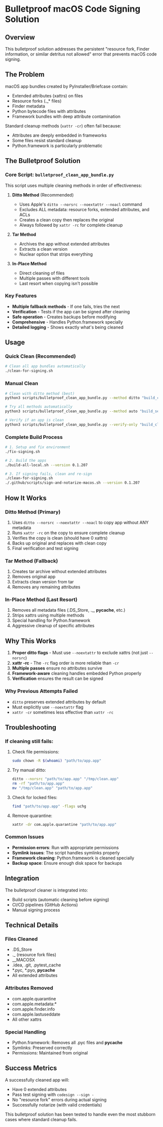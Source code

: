 # Bulletproof macOS Code Signing Solution

## Overview

This bulletproof solution addresses the persistent "resource fork, Finder information, or similar detritus not allowed" error that prevents macOS code signing.

## The Problem

macOS app bundles created by PyInstaller/Briefcase contain:
- Extended attributes (xattrs) on files
- Resource forks (._* files)
- Finder metadata
- Python bytecode files with attributes
- Framework bundles with deep attribute contamination

Standard cleanup methods (`xattr -cr`) often fail because:
- Attributes are deeply embedded in frameworks
- Some files resist standard cleanup
- Python.framework is particularly problematic

## The Bulletproof Solution

### Core Script: `bulletproof_clean_app_bundle.py`

This script uses multiple cleaning methods in order of effectiveness:

1. **Ditto Method** (Recommended)
   - Uses Apple's `ditto --norsrc --noextattr --noacl` command
   - Excludes ALL metadata: resource forks, extended attributes, and ACLs
   - Creates a clean copy then replaces the original
   - Always followed by `xattr -rc` for complete cleanup

2. **Tar Method** 
   - Archives the app without extended attributes
   - Extracts a clean version
   - Nuclear option that strips everything

3. **In-Place Method**
   - Direct cleaning of files
   - Multiple passes with different tools
   - Last resort when copying isn't possible

### Key Features

- **Multiple fallback methods** - If one fails, tries the next
- **Verification** - Tests if the app can be signed after cleaning
- **Safe operation** - Creates backups before modifying
- **Comprehensive** - Handles Python.framework specially
- **Detailed logging** - Shows exactly what's being cleaned

## Usage

### Quick Clean (Recommended)

```bash
# Clean all app bundles automatically
./clean-for-signing.sh
```

### Manual Clean

```bash
# Clean with ditto method (best)
python3 scripts/bulletproof_clean_app_bundle.py --method ditto "build_client/dist/R2MIDI Client.app"

# Try all methods automatically
python3 scripts/bulletproof_clean_app_bundle.py --method auto "build_server/dist/R2MIDI Server.app"

# Verify if an app is clean
python3 scripts/bulletproof_clean_app_bundle.py --verify-only "build_client/dist/R2MIDI Client.app"
```

### Complete Build Process

```bash
# 1. Setup and fix environment
./fix-signing.sh

# 2. Build the apps
./build-all-local.sh --version 0.1.207

# 3. If signing fails, clean and re-sign
./clean-for-signing.sh
./.github/scripts/sign-and-notarize-macos.sh --version 0.1.207
```

## How It Works

### Ditto Method (Primary)

1. Uses `ditto --norsrc --noextattr --noacl` to copy app without ANY metadata
2. Runs `xattr -rc` on the copy to ensure complete cleanup
3. Verifies the copy is clean (should have 0 xattrs)
4. Backs up original and replaces with clean copy
5. Final verification and test signing

### Tar Method (Fallback)

1. Creates tar archive without extended attributes
2. Removes original app
3. Extracts clean version from tar
4. Removes any remaining attributes

### In-Place Method (Last Resort)

1. Removes all metadata files (.DS_Store, ._, __pycache__, etc.)
2. Strips xattrs using multiple methods
3. Special handling for Python.framework
4. Aggressive cleanup of specific attributes

## Why This Works

1. **Proper ditto flags** - Must use `--noextattr` to exclude xattrs (not just `--norsrc`)
2. **xattr -rc** - The `-rc` flag order is more reliable than `-cr`
3. **Multiple passes** ensure no attributes survive
4. **Framework-aware** cleaning handles embedded Python properly
5. **Verification** ensures the result can be signed

### Why Previous Attempts Failed
- `ditto` preserves extended attributes by default
- Must explicitly use `--noextattr` flag
- `xattr -cr` sometimes less effective than `xattr -rc`

## Troubleshooting

### If cleaning still fails:

1. Check file permissions:
   ```bash
   sudo chown -R $(whoami) "path/to/app.app"
   ```

2. Try manual ditto:
   ```bash
   ditto --norsrc "path/to/app.app" "/tmp/clean.app"
   rm -rf "path/to/app.app"
   mv "/tmp/clean.app" "path/to/app.app"
   ```

3. Check for locked files:
   ```bash
   find "path/to/app.app" -flags uchg
   ```

4. Remove quarantine:
   ```bash
   xattr -dr com.apple.quarantine "path/to/app.app"
   ```

### Common Issues

- **Permission errors**: Run with appropriate permissions
- **Symlink issues**: The script handles symlinks properly
- **Framework cleaning**: Python.framework is cleaned specially
- **Backup space**: Ensure enough disk space for backups

## Integration

The bulletproof cleaner is integrated into:
- Build scripts (automatic cleaning before signing)
- CI/CD pipelines (GitHub Actions)
- Manual signing process

## Technical Details

### Files Cleaned
- .DS_Store
- ._ (resource fork files)
- __MACOSX
- .idea, .git, .pytest_cache
- *.pyc, *.pyo, __pycache__
- All extended attributes

### Attributes Removed
- com.apple.quarantine
- com.apple.metadata:*
- com.apple.finder.info
- com.apple.lastuseddate
- All other xattrs

### Special Handling
- Python.framework: Removes all .pyc files and __pycache__
- Symlinks: Preserved correctly
- Permissions: Maintained from original

## Success Metrics

A successfully cleaned app will:
- Have 0 extended attributes
- Pass test signing with `codesign --sign -`
- No "resource fork" errors during actual signing
- Successfully notarize (with valid credentials)

This bulletproof solution has been tested to handle even the most stubborn cases where standard cleanup fails.
